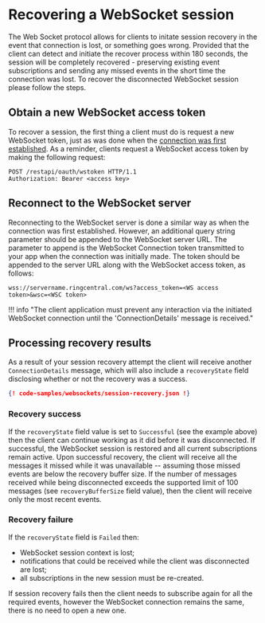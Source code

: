 # Recovering a WebSocket session

The Web Socket protocol allows for clients to initate session recovery in the event that connection is lost, or something goes wrong. Provided that the client can detect and initiate the recover process within 180 seconds, the session will be completely recovered - preserving existing event subscriptions and sending any missed events in the short time the connection was lost. To recover the disconnected WebSocket session please follow the steps.

## Obtain a new WebSocket access token

To recover a session, the first thing a client must do is request a new WebSocket token, just as was done when the [connection was first established](../subscribing/). As a reminder, clients request a WebSocket access token by making the following request:

```http
POST /restapi/oauth/wstoken HTTP/1.1
Authorization: Bearer <access key>
```

## Reconnect to the WebSocket server

Reconnecting to the WebSocket server is done a similar way as when the connection was first established. However, an additional query string parameter should be appended to the WebSocket server URL. The parameter to append is the WebSocket Connection token transmitted to your app when the connection was initially made. The token should be appended to the server URL along with the WebSocket access token, as follows:

```
wss://servername.ringcentral.com/ws?access_token=<WS access token>&wsc=<WSC token>
```

!!! info "The client application must prevent any interaction via the initiated WebSocket connection until the 'ConnectionDetails' message is received."

## Processing recovery results

As a result of your session recovery attempt the client will receive another `ConnectionDetails` message, which will also include a `recoveryState` field disclosing whether or not the recovery was a success. 

```json
{! code-samples/websockets/session-recovery.json !}
```

### Recovery success

If the `recoveryState` field value is set to `Successful` (see the example above) then the client can continue working as it did before it was disconnected. If successful, the WebSocket session is restored and all current subscriptions remain active. Upon successful recovery, the client will receive all the messages it missed while it was unavailable -- assuming those missed events are below the recovery buffer size. If the number of messages received while being disconnected exceeds the supported limit of 100 messages (see `recoveryBufferSize` field value), then the client will receive only the most recent events. 

### Recovery failure

If the `recoveryState` field is `Failed` then:

* WebSocket session context is lost;
* notifications that could be received while the client was disconnected are lost;
* all subscriptions in the new session must be re-created.

If session recovery fails then the client needs to subscribe again for all the required events, however the WebSocket connection remains the same, there is no need to open a new one.


